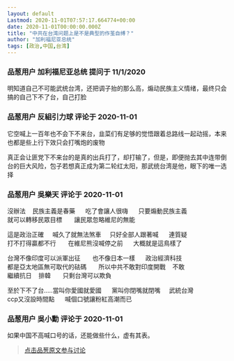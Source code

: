```yaml
---
layout: default
Lastmod: 2020-11-01T07:57:17.664774+00:00
date: 2020-11-01T00:00:00.000Z
title: "中共在台湾问题上是不是典型的作茧自缚？"
author: "加利福尼亚总统"
tags: [政治,中国,台湾]
---
```



### 品葱用户 **加利福尼亚总统** 提问于 11/1/2020
    
明知道自己不可能武统台湾，还把调子抬的那么高，煽动民族主义情绪，最终只会搞的自己下不了台，自己打脸
    
                

### 品葱用户 **反組引力球** 评论于 2020-11-01
        
它空喊上一百年也不会下不来台，韭菜们有足够的觉悟跟着总路线一起动摇，本来也都是些上行下效只会打嘴炮的废物  
  
真正会让匪党下不来台的是真的出兵打了，却打输了，但是，即便抛去其中连带倒台的巨大风险，包子若想真正成为第二轮红太阳，那武统台湾是他，眼下的唯一选择
        
                

### 品葱用户 **吳樂天** 评论于 2020-11-01
        
沒辦法    民族主義是春藥      吃了會讓人很嗨      只要煽動民族主義  
就可以轉移民眾目標       讓民眾忽略維尼的無能  
  
這是政治正確     喊久了就無法煞車     只好全部人跟著喊      連質疑  
打不打得贏都不行       在維尼熊沒喊停之前      大概就是這鳥樣了  
  
台灣不像印度可以派軍出征       也不像日本一樣      政治經濟科技  
都是亞太地區無可取代的砝碼       所以中共不敢對印度開戰    不敢  
繼續抗日    排韓       只剩台灣可以欺負      
  
至於下不了台.....當叫你愛國就愛國      黨叫你閉嘴就閉嘴     武統台灣  
ccp又沒設時間點      喊個口號讓粉紅高潮而已
        
                

### 品葱用户 **吳小勳** 评论于 2020-11-01
        
如果中国不高喊口号的话，还能做些什么，虚有其表。
        
                





> [点击品葱原文参与讨论](https://pincong.rocks/question/32937)

